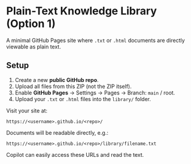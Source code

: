 # Plain-Text Knowledge Library (Option 1)

A minimal GitHub Pages site where `.txt` or `.html` documents are directly viewable as plain text.

## Setup
1. Create a new **public GitHub repo**.
2. Upload all files from this ZIP (not the ZIP itself).
3. Enable **GitHub Pages** → Settings → Pages → Branch: `main` / root.
4. Upload your `.txt` or `.html` files into the `library/` folder.

Visit your site at:
```
https://<username>.github.io/<repo>/
```
Documents will be readable directly, e.g.:
```
https://<username>.github.io/<repo>/library/filename.txt
```

Copilot can easily access these URLs and read the text.
